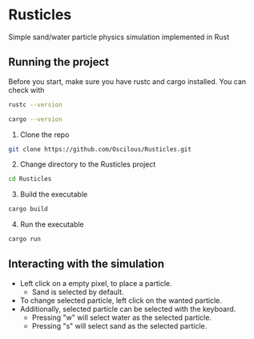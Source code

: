 # Rusticles
Simple sand/water particle physics simulation implemented in Rust

## Running the project
Before you start, make sure you have rustc and cargo installed.
You can check with
```sh
rustc --version
```
```sh
cargo --version
```
1. Clone the repo

```sh
git clone https://github.com/Oscilous/Rusticles.git
```

2. Change directory to the Rusticles project
   
```sh
cd Rusticles
```

3. Build the executable
```sh
cargo build
```
4. Run the executable
```sh
cargo run
```
## Interacting with the simulation
* Left click on a empty pixel, to place a particle.
  * Sand is selected by default.
* To change selected particle, left click on the wanted particle.
* Additionally, selected particle can be selected with the keyboard.
  * Pressing "w" will select water as the selected particle.
  * Pressing "s" will select sand as the selected particle.
